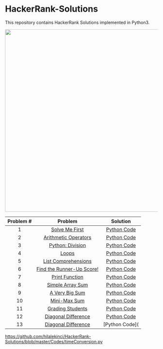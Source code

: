 # HackerRank-Solutions
This repository contains HackerRank Solutions implemented in Python3.

<div align="center">
    <img src="https://hackerrankblog-aaa3.kxcdn.com/wp-content/uploads/2018/03/HR-Logo-Main.png" width="600px"</img> 
</div>


| Problem #  | Problem     | Solution |
|:------------:|:-------------:|:----------:|
| 1          |[Solve Me First](https://www.hackerrank.com/challenges/solve-me-first/problem) | [Python Code](https://github.com/hilalekinci/HackerRank-Solutions/blob/master/Codes/solveMeFirst.py) |
|       2    |[Arithmetic Operators](https://www.hackerrank.com/challenges/python-arithmetic-operators/problem)       |[Python Code](https://github.com/hilalekinci/HackerRank-Solutions/blob/master/Codes/ArithmeticOperators.py)          |
|       3     |[Python: Division](https://www.hackerrank.com/challenges/python-division/problem)  |[Python Code](https://github.com/hilalekinci/HackerRank-Solutions/blob/master/Codes/PythonDivision.py)          |
|       4     |[Loops](https://www.hackerrank.com/challenges/python-loops/problem)             |[Python Code](https://github.com/hilalekinci/HackerRank-Solutions/blob/master/Codes/Loops.py)          |
|       5     |[List Comprehensions](https://www.hackerrank.com/challenges/list-comprehensions/problem)|[Python Code](https://github.com/hilalekinci/HackerRank-Solutions/blob/master/Codes/ListComprehensions.py)        |
|       6     |[Find the Runner-Up Score!](https://www.hackerrank.com/challenges/find-second-maximum-number-in-a-list/problem)|[Python Code](https://github.com/hilalekinci/HackerRank-Solutions/blob/master/Codes/FindTheRunner-UpScore.py)          |
|       7    |[Print Function](https://www.hackerrank.com/challenges/python-print/problem) |[Python Code](https://github.com/hilalekinci/HackerRank-Solutions/blob/master/Codes/printFunction.py)         |
|       8    |[Simple Array Sum](https://www.hackerrank.com/challenges/simple-array-sum/problem)           |[Python Code](https://github.com/hilalekinci/HackerRank-Solutions/blob/master/Codes/SimpleArraySum.py)         |
|       9    |[A Very Big Sum](https://www.hackerrank.com/challenges/a-very-big-sum/problem)           | [Python Code](https://github.com/hilalekinci/HackerRank-Solutions/blob/master/Codes/AVeryBigSum.py)          |
|       10   |[Mini-Max Sum](https://www.hackerrank.com/challenges/mini-max-sum/problem)           | [Python Code](https://github.com/hilalekinci/HackerRank-Solutions/blob/master/Codes/Mini-Max_Sum.py)          |
|       11    |[Grading Students](https://www.hackerrank.com/challenges/grading/problem)           | [Python Code](https://github.com/hilalekinci/HackerRank-Solutions/blob/master/Codes/GradingStudents.py)          |
|       12   |[Diagonal Difference](https://www.hackerrank.com/challenges/diagonal-difference/problem)           | [Python Code](https://github.com/hilalekinci/HackerRank-Solutions/blob/master/Codes/diagonalDifference.py)          |
|       13   |[Diagonal Difference](https://www.hackerrank.com/challenges/diagonal-difference/problem)           | [Python Code](|       12   |[Time Conversion](https://www.hackerrank.com/challenges/time-conversion/problem)           | [Python Code](https://github.com/hilalekinci/HackerRank-Solutions/blob/master/Codes/diagonalDifference.py)          |)          |

https://github.com/hilalekinci/HackerRank-Solutions/blob/master/Codes/timeConversion.py
